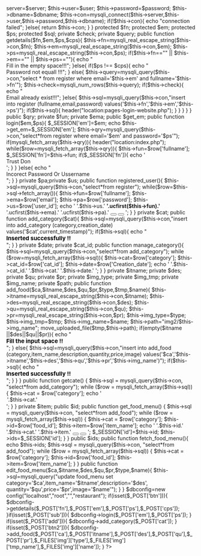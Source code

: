 
<?php
class config{
    protected $server;
    protected $user;
    protected $password;
    protected $dbname;
    public $con;
    
    
    public function __construct($server,$user,$password,$dbname){
       
        $this->server=$server;
        $this->user=$user;
        $this->password=$password;
        $this->dbname=$dbname;
         $this->con=mysqli_connect($this->server,$this->user,$this->password,$this->dbname);
        if(!$this->con){
            echo "connection failed";
        }else{
            return $this->con;
        }
    }
      protected $fn;
        protected $em;
        protected $ps;
        protected $sql;
         private $check;
         private $query;
        public function  getdetails($fn,$em,$ps,$cps){
    
        $this->fn=mysqli_real_escape_string($this->con,$fn);
        $this->em=mysqli_real_escape_string($this->con,$em);
        $this->ps=mysqli_real_escape_string($this->con,$ps);
        
             if($this->fn=="" || $this->em=="" || $this->ps==""){
                 echo "<div class='col-lg-2'><div class='alert alert-danger' role='alert' id='hide' style='float: left'>Fill in the empty space!!!</div></div>";
             }else{
                 if($ps !== $cps){
                        echo "<div class='col-lg-2'><div class='alert alert-danger' role='alert' id='hide' style='float: left'>Password not equall !!!</div></div>";
                 }
             else{
                     $this->query=mysqli_query($this->con,"select * from register where email='$this->em' and fullname='$this->fn'");
                     
                     $this->check=mysqli_num_rows($this->query);
                     if($this->check){
                         echo "<div class='col-lg-2'><div class='alert alert-danger' role='alert' id='hide' style='float: left'>Email already exist!!!</div></div>";
                     }else{
                         $this->sql=mysqli_query($this->con,"insert into register (fullname,email,password) values('$this->fn','$this->em','$this->ps')");
                            if($this->sql){
                                header("location:pages-login-website.php");
                            }
                     }
                     
                 }
             }
    }
    public $qry;
    private $fun;
    private $ema;
    public $get_em;
    public function  login($em,$ps){
        $_SESSION['em']=$em;
        echo  $this->get_em=$_SESSION['em'];
            $this->qry=mysqli_query($this->con,"select*from register where email='$em' and password='$ps'");
           if(mysqli_fetch_array($this->qry)){
                header("location:index.php");
                while($row=mysqli_fetch_array($this->qry)){
                    $this->fun=$row['fullname'];
                    $_SESSION['fn']=$this->fun;
                    if($_SESSION['fn']){
                    echo   '<div class="profile-data-name">Trust Don</div>';
                    }
                }
                
            }else{
               echo  "<div class='alert alert-danger' role='alert' id='hide'>Incorect Password Or Ussername</div>";
           }
          
       
    }
  
    
    
    private $pa;private $us;
    public  function registered_user(){
        $this->sql=mysqli_query($this->con,"select*from register");
        while($row=$this->sql->fetch_array()){
            $this->fun=$row['fullname'];
            $this->ema=$row['email'];
            $this->pa=$row['password'];
            $this->us=$row['user_id'];
            
            
            

                                    echo        '<tbody>
                                                <tr id="trow_1">
                                                    <td class="text-center">'.$this->us.'</td>
                                                    <td><strong>'.ucfirst($this->fun).'</strong></td>
                                                    <td><span class="text-center">'.ucfirst($this->ema).'</span></td>
                                                    <td>'.ucfirst($this->pa).'</td>
                                          
                                                    <td>
                                                        <button  class="btn btn-default btn-rounded btn-sm popover-dismiss" title="Dismissible popover" data-placement="left"
                             data-content="<p>good</p>"><span class="fa fa-pencil"></span></button >
                                                        <button class="btn btn-danger btn-rounded btn-sm" ><span class="fa fa-times"></span></button>
                                                    </td>
                                                </tr>
                                               
                                            </tbody>';
                                        
        }
    }
    private $cat;
    public function add_category($cat){
        $this->sql=mysqli_query($this->con,"insert into add_category (category,creation_date) values('$cat',current_timestamp)");
        if($this->sql){
            echo "<div class='alert alert-success' role='alert' id='hide' style=' font-size: 15px; color:#000;' ><b>Inserted successfully !!</b></div>";
        }
    }
    private $date;
    private $cat_id;
    public function manage_category(){
        $this->sql=mysqli_query($this->con,"select*from add_category");
        while ($row=mysqli_fetch_array($this->sql)){
            $this->cat=$row['category'];
            $this->cat_id=$row['cat_id'];
            $this->date=$row['Creation_date'];
            
            echo '<tr>
<td>'.$this->cat_id.'</td>
<td>'.$this->cat.'</td>
<td>'.$this->date.'</td>
</tr>';
        }
    }
    
    private $itname;
    private $des;
    private $qu;
    private $pr;
    private $img_type;
    private $img_tmp;
    private $img_name;
    private $path;
    public function add_food($ca,$itname,$des,$qu,$pr,$type,$tmp,$name){
    $this->itname=mysqli_real_escape_string($this->con,$itname);
    $this->des=mysqli_real_escape_string($this->con,$des);
    $this->qu=mysqli_real_escape_string($this->con,$qu);
    $this->pr=mysqli_real_escape_string($this->con,$pr);
    $this->img_type=$type;
    $this->img_tmp=$tmp;
    $this->img_name=$name;
    $this->path="img2/$this->img_name";
    move_uploaded_file($tmp,$this->path);
    
        if(empty($itname ||$des||$qu||$pr)){
            echo   "<div class='alert alert-danger' role='alert' id='hide' style=' font-size: 15px; color:#000;' ><b>Fill the input space !!</b></div>";
        }
    else{
       $this->sql=mysqli_query($this->con,"insert into add_food (category,item_name,description,quantity,price,image)
     values('$ca','$this->itname','$this->des','$this->qu','$this->pr','$this->img_name')");
            if($this->sql){
                echo "<div class='alert alert-success' role='alert' id='hide' style=' font-size: 15px; color:#000;' ><b>Inserted successfully !!</b></div>";
            }
    }
    
    }
    public function getcate()
    {
        $this->sql = mysqli_query($this->con, "select*from add_category");
        while ($row = mysqli_fetch_array($this->sql)) {
            $this->cat = $row['category'];
            echo '
            <option value='.$this->cat.'>'.$this->cat.'</option>';
        }
    }

    private $item; 
    public $id;
   
 public function get_food_menu()
    {
        
        $this->sql = mysqli_query($this->con, "select*from add_food");
        while ($row = mysqli_fetch_array($this->sql)) {
            $this->cat = $row['category'];
            $this->id=$row['food_id'];
            $this->item=$row['item_name'];
            echo '<tbody>
            <tr >
            <td>'.$this->id.'</td>
            <td>'.$this->cat.'</td>
            <td>'.$this->item.'</td>
            <td>
            <a href="update_food_menu.php?food_id='.$this->id.'"><button class="btn btn-default btn-rounded btn-sm" name="edit"><span class="fa fa-pencil"></span></button></a>
                <button class="btn btn-danger btn-rounded btn-sm" onclick="delete_row("trow_1");" ><span class="fa fa-times"></span></button>
                </td>
        </tr>
        </tbody>';
        $_SESSION['id']=$this->id;
        
        $this->ids=$_SESSION['id'];
        }
     
    }
    public $ids;
    public function fetch_food_menu(){
    
        echo $this->ids;
        $this->sql = mysqli_query($this->con, "select*from add_food");
        while ($row = mysqli_fetch_array($this->sql)) {
            $this->cat = $row['category'];
            $this->id=$row['food_id'];
            $this->item=$row['item_name'];
        }
    }

    public function edit_food_menu($ca,$itname,$des,$qu,$pr,$type,$name){
    
     $this->sql=mysqli_query("update food_menu set category='$ca',item_name='$itname',description='$des', quantity='$qu',price='$pr',image='$name'");
     
    }

}

$dbconfig=new config("localhost","root","","restaurant");


if(isset($_POST['btn'])){
    $dbconfig->getdetails($_POST['fn'],$_POST['em'],$_POST['ps'],$_POST['cps']);
}if(isset($_POST['sub'])){
    $dbconfig->login($_POST['em'],$_POST['ps']);
    
}
if(isset($_POST['add'])){
    $dbconfig->add_category($_POST['cat']);
}
if(isset($_POST['btn2'])){
    
    $dbconfig->add_food($_POST['ca'],$_POST['itname'],$_POST['des'],$_POST['qu'],$_POST['pr'],$_FILES['img']['type'],$_FILES['img']['tmp_name'],$_FILES['img']['name']);
}














?>


